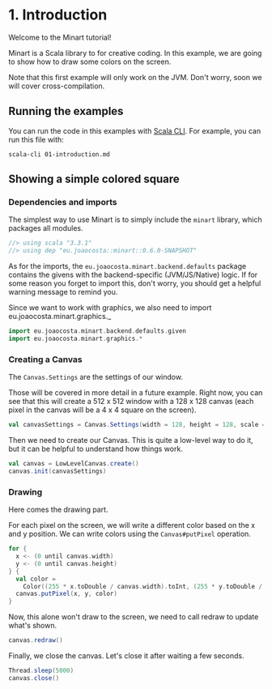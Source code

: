 # 1. Introduction

Welcome to the Minart tutorial!

Minart is a Scala library to for creative coding.
In this example, we are going to show how to draw some colors on the screen.

Note that this first example will only work on the JVM. Don't worry, soon we will cover cross-compilation.

## Running the examples

You can run the code in this examples with [Scala CLI](https://scala-cli.virtuslab.org/).
For example, you can run this file with:

```
scala-cli 01-introduction.md
```

## Showing a simple colored square

### Dependencies and imports

The simplest way to use Minart is to simply include the `minart` library, which packages all modules.

```scala
//> using scala "3.3.1"
//> using dep "eu.joaocosta::minart::0.6.0-SNAPSHOT"
```

As for the imports, the `eu.joaocosta.minart.backend.defaults` package contains the givens with the backend-specific (JVM/JS/Native) logic.
If for some reason you forget to import this, don't worry, you should get a helpful warning message to remind you.

Since we want to work with graphics, we also need to import eu.joaocosta.minart.graphics._

```scala
import eu.joaocosta.minart.backend.defaults.given
import eu.joaocosta.minart.graphics.*
```

### Creating a Canvas


The `Canvas.Settings` are the settings of our window.

Those will be covered in more detail in a future example. Right now, you can see that this will create a 512 x 512
window with a 128 x 128 canvas (each pixel in the canvas will be a 4 x 4 square on the screen).

```scala
val canvasSettings = Canvas.Settings(width = 128, height = 128, scale = Some(4))
```

Then we need to create our Canvas.
This is quite a low-level way to do it, but it can be helpful to understand how things work.

```scala
val canvas = LowLevelCanvas.create()
canvas.init(canvasSettings)
```

### Drawing

Here comes the drawing part.

For each pixel on the screen, we will write a different color based on the x and y position.
We can write colors using the `Canvas#putPixel` operation.

```scala
for {
  x <- (0 until canvas.width)
  y <- (0 until canvas.height)
} {
  val color =
    Color((255 * x.toDouble / canvas.width).toInt, (255 * y.toDouble / canvas.height).toInt, 255)
  canvas.putPixel(x, y, color)
}
```

Now, this alone won't draw to the screen, we need to call redraw to update what's shown.

```scala
canvas.redraw()
```

Finally, we close the canvas.
Let's close it after waiting a few seconds.

```scala
Thread.sleep(5000)
canvas.close()
```
